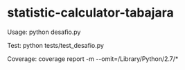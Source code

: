 # statistic-calculator-tabajara

Usage: python desafio.py

Test: python tests/test_desafio.py

Coverage: coverage report -m --omit=/Library/Python/2.7/*
